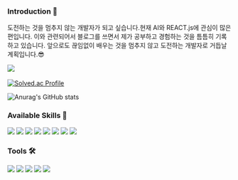 ### Introduction 👋

도전하는 것을 멈추지 않는 개발자가 되고 싶습니다.현재 AI와 REACT.js에 관심이 많은 편입니다. 이와 관련되어서 블로그를 쓰면서 제가 공부하고 경험하는 것을 틈틈히 기록하고 있습니다. 앞으로도 끊임없이 배우는 것을 멈추지 않고 도전하는 개발자로 거듭날 계획입니다.😎

<!--
**heeyeonkoo99/heeyeonkoo99** is a ✨ _special_ ✨ repository because its `README.md` (this file) appears on your GitHub profile.

Here are some ideas to get you started:

- 🔭 I’m currently working on ...
- 🌱 I’m currently learning ...
- 👯 I’m looking to collaborate on ...
- 🤔 I’m looking for help with ...
- 💬 Ask me about ...
- 📫 How to reach me: ...
- 😄 Pronouns: ...
- ⚡ Fun fact: ...
-->

<img src="https://github-readme-stats.vercel.app/api/top-langs/?username=heeyeonkoo99&layout=compact"><br><br>
[![Solved.ac Profile](http://mazassumnida.wtf/api/v2/generate_badge?boj=rndus0819)](https://solved.ac/rndus0819/)

![Anurag's GitHub stats](https://github-readme-stats.vercel.app/api?username=heeyeonkoo99&show_icons=true&theme=radical)



### Available Skills 👀
<div>
<img src="https://img.shields.io/badge/Python-3776AB?style=for-the-badge&logo=Python&logoColor=white">
<img src="https://img.shields.io/badge/C++-00599C?style=for-the-badge&logo=cplusplus&logoColor=white">
<img src="https://img.shields.io/badge/React-61DAFB?style=for-the-badge&logo=React&logoColor=white">
<img src="https://img.shields.io/badge/JavaScript-F7DF1E?style=for-the-badge&logo=JavaScript&logoColor=white">
<img src="https://img.shields.io/badge/Node.js-339933?style=for-the-badge&logo=Node.js&logoColor=white">
<img src="https://img.shields.io/badge/PyTorch-EE4C2C?style=for-the-badge&logo=PyTorch&logoColor=white">
<img src="https://img.shields.io/badge/HTML5-E34F26?style=for-the-badge&logo=HTML5&logoColor=white">
<img src="https://img.shields.io/badge/Java-007396?style=for-the-badge&logo=OpenJDK&logoColor=white"/>
</div>

### Tools 🛠️
<div>
<img src="https://img.shields.io/badge/Visual Studio-5C2D91?style=for-the-badge&logo=Visual Studio&logoColor=white"/>
<img src="https://img.shields.io/badge/Visual Studio Code-007ACC?style=for-the-badge&logo=Visual Studio Code&logoColor=white"/>
<img src="https://img.shields.io/badge/Jupyter Notebook-F37626?style=for-the-badge&logo=Jupyter&logoColor=white"/>
<img src="https://img.shields.io/badge/GitHub-181717?style=for-the-badge&logo=GitHub&logoColor=white"/>
<img src="https://img.shields.io/badge/Android Studio-3DDC84?style=for-the-badge&logo=Android Studio&logoColor=white"/>
</div>

